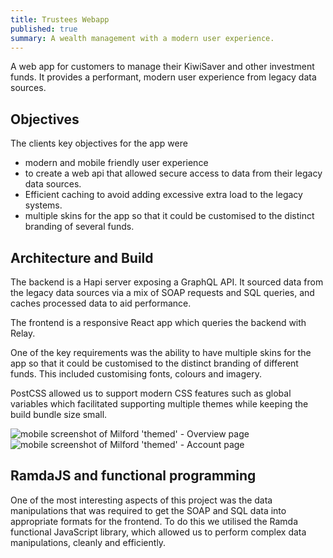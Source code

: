 ```yaml
---
title: Trustees Webapp
published: true
summary: A wealth management with a modern user experience.
---
```


A web app for customers to manage their KiwiSaver and other investment funds.
It provides a performant, modern user experience from legacy data sources.

## Objectives

The clients key objectives for the app were

- modern and mobile friendly user experience
- to create a web api that allowed secure access to data from their legacy data sources.
- Efficient caching to avoid adding excessive extra load to the legacy systems.
- multiple skins for the app so that it could be customised to
  the distinct branding of several funds.

## Architecture and Build

The backend is a Hapi server exposing a GraphQL API.
It sourced data from the legacy data sources via a mix of SOAP requests and SQL queries, and caches processed data to aid performance.

The frontend is a responsive React app which queries the backend with Relay.

One of the key requirements was the ability to have multiple skins for the app so that it could be customised to
the distinct branding of different funds. This included customising fonts, colours and imagery.

PostCSS allowed us to support modern CSS features such as global variables which facilitated
supporting multiple themes while keeping the build bundle size small.

<jc-gallery>
<jc-mockup type="mobile">
  <img title="mobile screenshot of Milford 'themed' - Overview page" src="/work-media/Trustees-Overview.jpg">
</jc-mockup><jc-mockup type="mobile">
  <img title="mobile screenshot of Milford 'themed' - Account page" src="/work-media/Trustees-Account.jpg">
</jc-mockup>
</jc-gallery>

## RamdaJS and functional programming

One of the most interesting aspects of this project was the data manipulations that
was required to get the SOAP and SQL data into appropriate formats for the frontend.
To do this we utilised the Ramda functional JavaScript library,
which allowed us to perform complex data manipulations, cleanly and efficiently.

